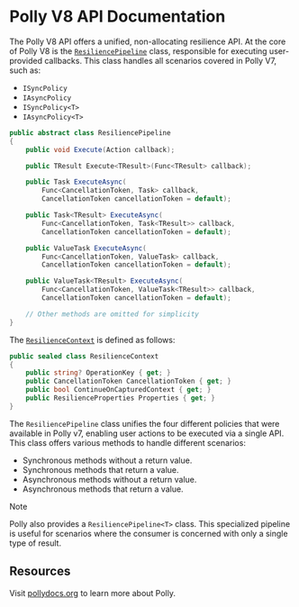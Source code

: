 # Polly V8 API Documentation

The Polly V8 API offers a unified, non-allocating resilience API. At the core of Polly V8 is the [`ResiliencePipeline`](ResiliencePipeline.cs) class, responsible for executing user-provided callbacks. This class handles all scenarios covered in Polly V7, such as:

- `ISyncPolicy`
- `IAsyncPolicy`
- `ISyncPolicy<T>`
- `IAsyncPolicy<T>`

```csharp
public abstract class ResiliencePipeline
{
    public void Execute(Action callback);

    public TResult Execute<TResult>(Func<TResult> callback);

    public Task ExecuteAsync(
        Func<CancellationToken, Task> callback,
        CancellationToken cancellationToken = default);

    public Task<TResult> ExecuteAsync(
        Func<CancellationToken, Task<TResult>> callback,
        CancellationToken cancellationToken = default);

    public ValueTask ExecuteAsync(
        Func<CancellationToken, ValueTask> callback,
        CancellationToken cancellationToken = default);

    public ValueTask<TResult> ExecuteAsync(
        Func<CancellationToken, ValueTask<TResult>> callback,
        CancellationToken cancellationToken = default);

    // Other methods are omitted for simplicity
}
```

The [`ResilienceContext`](ResilienceContext.cs) is defined as follows:

```csharp
public sealed class ResilienceContext
{
    public string? OperationKey { get; }
    public CancellationToken CancellationToken { get; }
    public bool ContinueOnCapturedContext { get; }
    public ResilienceProperties Properties { get; }
}
```

The `ResiliencePipeline` class unifies the four different policies that were available in Polly v7, enabling user actions to be executed via a single API. This class offers various methods to handle different scenarios:

- Synchronous methods without a return value.
- Synchronous methods that return a value.
- Asynchronous methods without a return value.
- Asynchronous methods that return a value.

> [!NOTE]
> Polly also provides a `ResiliencePipeline<T>` class. This specialized pipeline is useful for scenarios where the consumer is concerned with only a single type of result.

## Resources

Visit [pollydocs.org](https://pollydocs.org) to learn more about Polly.
